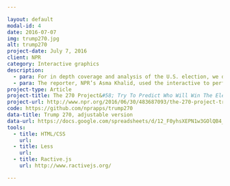 ```yaml
---

layout: default
modal-id: 4
date: 2016-07-07
img: trump270.jpg
alt: trump270
project-date: July 7, 2016
client: NPR
category: Interactive graphics
description:
  - para: For in depth coverage and analysis of the U.S. election, we decided to make an interactive slider for a basis to show how the numbers of the election can be manipulated to favor one of the two major parties.
  - para: The reporter, NPR’s Asma Khalid, used the interactive to perform some crazy number-crunching and produced an in-depth analysis of what it would take to get Trump to the White House.
project-type: Article
project-title: The 270 Project&#58; Try To Predict Who Will Win The Election
project-url: http://www.npr.org/2016/06/30/483687093/the-270-project-try-to-predict-who-will-win-the-election
code: https://github.com/nprapps/trump270
data-title: Trump 270, adjustable version
data-url: https://docs.google.com/spreadsheets/d/12_F0yhsXEPN1w3GOlQB4_NKGadXiRLOa9l-HQu5jSL8/edit?usp=sharing
tools:
  - title: HTML/CSS
    url:
  - title: Less
    url:
  - title: Ractive.js
    url: http://www.ractivejs.org/

---
```

